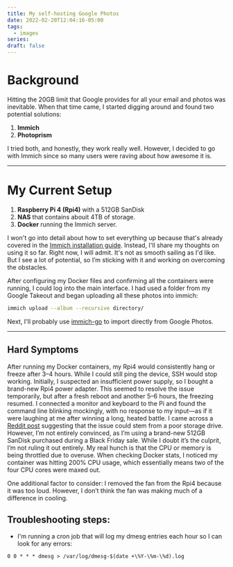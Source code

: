 ```yaml
---
title: My self-hosting Google Photos
date: 2022-02-20T12:04:16-05:00
tags:
  - images
series: 
draft: false
---
```

# Background

Hitting the 20GB limit that Google provides for all your email and photos was inevitable. When that time came, I started digging around and found two potential solutions:

1. **Immich**
2. **Photoprism**

I tried both, and honestly, they work really well. However, I decided to go with Immich since so many users were raving about how awesome it is.

---

# My Current Setup

1. **Raspberry Pi 4 (Rpi4)** with a 512GB SanDisk
2. **NAS** that contains abouit 4TB of storage.
3. **Docker** running the Immich server.

I won't go into detail about how to set everything up because that's already covered in the [Immich installation guide](https://immich.app/docs/install/docker-compose/). Instead, I'll share my thoughts on using it so far. Right now, I will admit. It's not as smooth sailing as I'd like. But I see a lot of potential, so I’m sticking with it and working on overcoming the obstacles.

After configuring my Docker files and confirming all the containers were running, I could log into the main interface. I had used a folder from my Google Takeout and began uploading all these photos into immich:

```bash
immich upload --album --recursive directory/
```

Next, I'll probably use [immich-go](https://github.com/simulot/immich-go) to import directly from Google Photos.

---

## Hard Symptoms

After running my Docker containers, my Rpi4 would consistently hang or freeze after 3–4 hours. While I could still ping the device, SSH would stop working. Initially, I suspected an insufficient power supply, so I bought a brand-new Rpi4 power adapter. This seemed to resolve the issue temporarily, but after a fresh reboot and another 5–6 hours, the freezing resumed. I connected a monitor and keyboard to the Pi and found the command line blinking mockingly, with no response to my input—as if it were laughing at me after winning a long, heated battle. I came across a [Reddit post](https://www.reddit.com/r/docker/comments/egrkrx/startingstopping_containers_makes_raspberry_pi/) suggesting that the issue could stem from a poor storage drive. However, I’m not entirely convinced, as I’m using a brand-new 512GB SanDisk purchased during a Black Friday sale. While I doubt it’s the culprit, I’m not ruling it out entirely. My real hunch is that the CPU or memory is being throttled due to overuse. When checking Docker stats, I noticed my container was hitting 200% CPU usage, which essentially means two of the four CPU cores were maxed out. 

One additional factor to consider: I removed the fan from the Rpi4 because it was too loud. However, I don’t think the fan was making much of a difference in cooling.


## Troubleshooting steps:

- I'm running a cron job that will log my dmesg entries each hour so I can look for any errors:
```
0 0 * * * dmesg > /var/log/dmesg-$(date +\%Y-\%m-\%d).log
```

